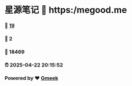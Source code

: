 # 星源笔记 :link: https:/megood.me 
### :page_facing_up: [19](https:/megood.me/tag.html) 
### :speech_balloon: 2 
### :hibiscus: 18469 
### :alarm_clock: 2025-04-22 20:15:52 
### Powered by :heart: [Gmeek](https://github.com/Meekdai/Gmeek)
